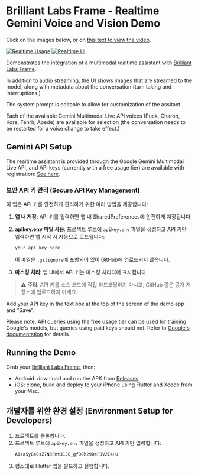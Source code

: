 # Brilliant Labs Frame - Realtime Gemini Voice and Vision Demo

Click on the images below, or on [this text to view the video](https://www.youtube.com/shorts/SliO6-i2b-w).

[![Realtime Usage](docs/image1.png)](https://www.youtube.com/shorts/SliO6-i2b-w)
[![Realtime UI](docs/image2.png)](https://www.youtube.com/shorts/SliO6-i2b-w)

Demonstrates the integration of a multimodal realtime assistant with [Brilliant Labs Frame](https://brilliant.xyz/).

In addition to audio streaming, the UI shows images that are streamed to the model, along with metadata about the conversation (turn taking and interruptions.)

The system prompt is editable to allow for customization of the assitant.

Each of the available Gemini Multimodal Live API voices (Puck, Charon, Kore, Fenrir, Aoede) are available for selection (the conversation needs to be restarted for a voice change to take effect.)

## Gemini API Setup

The realtime assistant is provided through the Google Gemini Multimodal Live API, and API keys (currently with a free usage tier) are available with registration: [See here](https://ai.google.dev/gemini-api/docs/api-key).

### 보안 API 키 관리 (Secure API Key Management)

이 앱은 API 키를 안전하게 관리하기 위한 여러 방법을 제공합니다:

1. **앱 내 저장**: API 키를 입력하면 앱 내 SharedPreferences에 안전하게 저장됩니다.

2. **apikey.env 파일 사용**: 프로젝트 루트에 `apikey.env` 파일을 생성하고 API 키만 입력하면 앱 시작 시 자동으로 로드됩니다:
   ```
   your_api_key_here
   ```
   이 파일은 `.gitignore`에 포함되어 있어 GitHub에 업로드되지 않습니다.

3. **마스킹 처리**: 앱 UI에서 API 키는 마스킹 처리되어 표시됩니다.

> ⚠️ **주의**: API 키를 소스 코드에 직접 하드코딩하지 마시고, GitHub 같은 공개 저장소에 업로드하지 마세요.

Add your API key in the text box at the top of the screen of the demo app and "Save".

Please note, API queries using the free usage tier can be used for training Google's models, but queries using paid keys should not. Refer to [Google's documentation](https://ai.google.dev/gemini-api/docs/multimodal-live) for details.

## Running the Demo

Grab your [Brilliant Labs Frame](https://brilliant.xyz/), then:
* Android: download and run the APK from [Releases](https://github.com/brilliantlabsAR/frame_realtime_gemini_voicevision/releases)
* iOS: clone, build and deploy to your iPhone using Flutter and Xcode from your Mac.

## 개발자를 위한 환경 설정 (Environment Setup for Developers)

1. 프로젝트를 클론합니다.
2. 프로젝트 루트에 `apikey.env` 파일을 생성하고 API 키만 입력합니다:
   ```
   AIzaSyBe0sZ7N3Fmt31J0_gfOOh29DeFJV2E4HU
   ```
3. 평소대로 Flutter 앱을 빌드하고 실행합니다.
